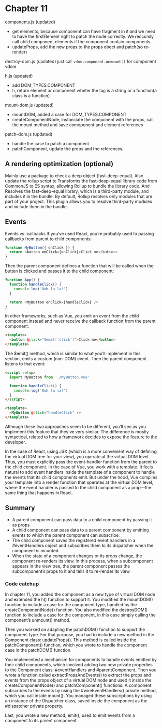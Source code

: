 # Chapter 11

components.js (updated)
- get elements, because component can have fragment in it and we need to have the firstElement right to patch the node correctly. We reccursly call child.component.elements if the component contain components
- updateProps, add the new props to the props obect and patch(so re-render)

destroy-dom.js (updated)
just call `vdom.component.unmount()` for component vdom

h.js (updated)
- add DOM_TYPES.COMPONENT
- h, return element or component wheter the tag is a string or a function(a class is a function)

mount-dom.js (updated)
- mountDOM, added a case for DOM_TYPES.COMPONENT
- createComponentNode, instanciate the component with the props, call the mount method and save comoponent and element references

patch-dom.js (updated)
- handle the case to patch a component
- patchComponent, update the props and the references.

## A rendering optimization (optional)

Mainly use a package to check a deep object (fast-deep-equal). Also update the rollup script to Transforms the fast-deep-equal library code from CommonJS to ES syntax, allowing Rollup to bundle the library code. And Resolves the fast-deep-equal library, which is a third-party module, and includes it in the bundle. By default, Rollup resolves only modules that are part of your project. This plugin allows you to resolve third-party modules and include them in the bundle.

## Events

Events vs. callbacks
If you’ve used React, you’re probably used to passing callbacks from parent to child components:

```js
function MyButton({ onClick }) {
  return <button onClick={onClick}>Click me</button>
}
```

Then the parent component defines a function that will be called when the button is clicked and passes it to the child component:


```js
function App() {
  function handleClick() {
    console.log('Ooh la la!')
  }

  return <MyButton onClick={handleClick} />
}
```

In other frameworks, such as Vue, you emit an event from the child component instead and never receive the callback function from the parent component:

```html
<template>
  <button @click="$emit('click')">Click me</button>
</template>
```

The $emit() method, which is similar to what you’ll implement in this section, emits a custom (non-DOM) event. Then the parent component listens to that event:

```html
<script setup>
  import MyButton from './MyButton.vue'

  function handleClick() {
    console.log('Ooh la la!')
  }
</script>

<template>
  <MyButton @click="handleClick" />
</template>
```

Although these two approaches seem to be different, you’ll see as you implement this feature that they’ve very similar. The difference is mostly syntactical, related to how a framework decides to expose the feature to the developer.

In the case of React, using JSX (which is a more convenient way of defining the virtual DOM tree for your view), you operate at the virtual DOM level. Thus, you must explicitly pass the event-handler function from the parent to the child component. In the case of Vue, you work with a template. It feels natural to add event handlers inside the template of a component to handle the events that its child components emit. But under the hood, Vue compiles your template into a render function that operates at the virtual DOM level, where the event handler is passed to the child component as a prop—the same thing that happens in React.

## Summary

- A parent component can pass data to a child component by passing it as props.
- A child component can pass data to a parent component by emitting events to which the parent component can subscribe.
- The child component saves the registered event handlers in a #eventHandlers object and subscribes them to its dispatcher when the component is mounted.
- When the state of a component changes or its props change, the component re-renders its view. In this process, when a subcomponent appears in the view tree, the parent component passes the subcomponent’s props to it and tells it to re-render its view.

### Code catchup

In chapter 11, you added the component as a new type of virtual DOM node and extended the h() function to support it. You modified the mountDOM() function to include a case for the component type, handled by the createComponentNode() function. You also modified the destroyDOM() function to include a case for the component, in this case simply calling the component’s unmount() method.

Then you worked on adapting the patchDOM() function to support the component type. For that purpose, you had to include a new method in the Component class: updateProps(). This method is called inside the patchComponent() function, which you wrote to handle the component case in the patchDOM() function.

You implemented a mechanism for components to handle events emitted by their child components, which involved adding two new private properties to the Component class: #eventHandlers and #parentComponent. Then you wrote a function called extractPropsAndEvents() to extract the props and events from the props object of a virtual DOM node and used it inside the createComponentNode() and patchComponent() functions. A component subscribes to the events by using the #wireEventHandlers() private method, which you call inside mount(). You managed these subscriptions by using an instance of the Dispatcher class, saved inside the component as the #dispatcher private property.

Last, you wrote a new method, emit(), used to emit events from a component to its parent component.